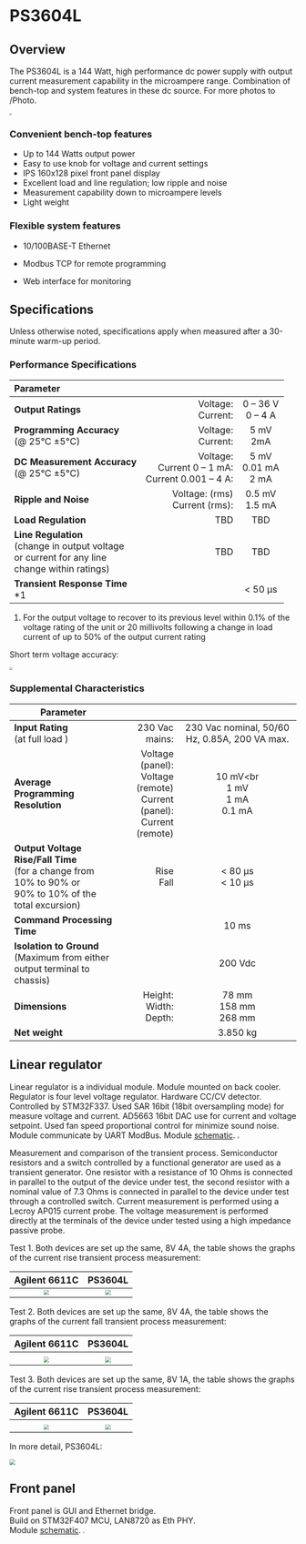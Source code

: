 # PS3604L

## Overview

The PS3604L is a 144 Watt, high performance dc power supply with output current measurement capability in the microampere range.
Combination of bench-top and system features in these dc source.
For more photos to /Photo.

<img src="Photo/face.jpg" style="zoom:25%;" />

### Convenient bench-top features

- Up to 144 Watts output power
- Easy to use knob for voltage and current settings
- IPS 160x128 pixel front panel display
- Excellent load and line regulation; low ripple and noise
- Measurement capability down to microampere levels
- Light weight

### Flexible system features

- 10/100BASE-T Ethernet

- Modbus TCP for remote programming

- Web interface for monitoring


## Specifications

Unless otherwise noted, specifications apply when measured after a 30-minute warm-up period.

### Performance Specifications

| Parameter                                                    |                                                           |                             |
| :----------------------------------------------------------- | --------------------------------------------------------: | :-------------------------: |
| **Output Ratings**                                           |                                    Voltage:<br />Current: |    0 – 36 V<br />0 – 4 A    |
| **Programming Accuracy**<br/>(@ 25°C ±5°C)                   |                                    Voltage:<br />Current: |        5 mV<br />2mA        |
| **DC Measurement Accuracy**<br />(@ 25°C ±5°C)               | Voltage:<br />Current 0 – 1 mA:<br />Current 0.001 – 4 A: | 5 mV<br />0.01 mA<br />2 mA |
| **Ripple and Noise**                                         |                        Voltage: (rms)<br />Current (rms): |     0.5 mV<br />1.5 mA      |
| **Load Regulation**                                          |                                                       TBD |             TBD             |
| **Line Regulation**<br/>(change in output voltage<br/>or current for any line<br/>change within ratings) |                                                       TBD |             TBD             |
| **Transient Response Time**<br />*1                          |                                                           |           < 50 μs           |

1. For the output voltage to recover to its previous level within 0.1% of the voltage rating of the unit or 20 millivolts following a
   change in load current of up to 50% of the output current rating

Short term voltage accuracy:

<img src="Photo/ShortTermVoltAccuracy.JPG" style="zoom:30%;" />

### Supplemental Characteristics

| Parameter                                                    |                                                              |                                               |
| ------------------------------------------------------------ | -----------------------------------------------------------: | :-------------------------------------------: |
| **Input Rating**<br/>(at full load )                         |                                               230 Vac mains: | 230 Vac nominal, 50/60 Hz, 0.85A, 200 VA max. |
| **Average Programming<br/>Resolution**                       | Voltage (panel):<br />Voltage (remote)<br />Current (panel):<br />Current (remote) |   10 mV<br<br />1 mV<br />1 mA<br />0.1 mA    |
| **Output Voltage Rise/Fall Time**<br/>(for a change from 10% to 90% or<br/>90% to 10% of the total excursion) |                                               Rise<br />Fall |             < 80 μs<br />< 10 μs              |
| **Command Processing Time**                                  |                                                              |                     10 ms                     |
| **Isolation to Ground**<br/>(Maximum from either<br/>output terminal to chassis) |                                                              |                    200 Vdc                    |
| **Dimensions**                                               |                              Height:<br />Width:<br />Depth: |         78 mm<br />158 mm<br />268 mm         |
| **Net weight**                                               |                                                              |                   3.850 kg                    |

## Linear regulator

Linear regulator is a individual module. Module mounted on back cooler.
Regulator is four level voltage regulator. Hardware CC/CV detector.
Controlled by STM32F337. Used SAR 16bit (18bit oversampling mode) for measure voltage and current.
AD5663 16bit DAC use for current and voltage setpoint.
Used fan speed proportional control for minimize sound noise.
Module communicate by UART ModBus.
Module [schematic](PCB/PS3604LR/output/PS3604LR.PDF).
<img src="Photo/regulator_top.jpg" style="zoom:20%;" />

Measurement and comparison of the transient process.
Semiconductor resistors and a switch controlled by a functional generator are used as a transient generator.
One resistor with a resistance of 10 Ohms is connected in parallel to the output of the device under test, the second resistor with a nominal value of 7.3 Ohms is connected in parallel to the device under test through a controlled switch.
Current measurement is performed using a Lecroy AP015 current probe. The voltage measurement is performed directly at the terminals of the device under tested using a high impedance passive probe.

Test 1. Both devices are set up the same, 8V 4A, the table shows the graphs of the current rise transient process measurement:

|                        Agilent 6611C                         |                           PS3604L                            |
| :----------------------------------------------------------: | :----------------------------------------------------------: |
| <img src="Photo/v3.3_compare_with_6611C/setting_8V_4A/6611C_rs.png" style="zoom:60%;" /> | <img src="Photo/v3.3_compare_with_6611C/setting_8V_4A/3604L_rs.png" style="zoom:60%;" /> |

Test 2. Both devices are set up the same, 8V 4A, the table shows the graphs of the current fall transient process measurement:

|                        Agilent 6611C                         |                           PS3604L                            |
| :----------------------------------------------------------: | :----------------------------------------------------------: |
|                                                              |                                                              |
| <img src="Photo/v3.3_compare_with_6611C/setting_8V_4A/6611C_fl.png" style="zoom:60%;" /> | <img src="Photo/v3.3_compare_with_6611C/setting_8V_4A/3604L_fl.png" style="zoom:60%;" /> |

Test 3. Both devices are set up the same, 8V 1A, the table shows the graphs of the current rise transient process measurement:

|                        Agilent 6611C                         |                           PS3604L                            |
| :----------------------------------------------------------: | :----------------------------------------------------------: |
|                                                              |                                                              |
| <img src="Photo/v3.3_compare_with_6611C/setting_8V_1A/6611C.png" style="zoom:60%;" /> | <img src="Photo/v3.3_compare_with_6611C/setting_8V_1A/3604L.png" style="zoom:60%;" /> |

In more detail, PS3604L:

<img src="Photo/v3.3_compare_with_6611C/setting_8V_1A/3604L_det.png" style="zoom:60%;" />

## Front panel

Front panel is GUI and Ethernet bridge.  
Build on STM32F407 MCU, LAN8720 as Eth PHY.  
Module [schematic](PCB/PS3604LF/Project%20Outputs%20for%20PS3604LF/PS3604LF.PDF).
<img src="Photo/IMG_4574.JPG" style="zoom:20%;" />

